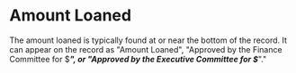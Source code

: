 # Amount Loaned

The amount loaned is typically found at or near the bottom of the record. It can appear on the record as "Amount Loaned", "Approved by the Finance Committee for $_____", or "Approved by the Executive Committee for $_____"."
